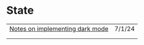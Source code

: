 # State

|                                                                                                         |        |
| ------------------------------------------------------------------------------------------------------- | ------ |
| [Notes on implementing dark mode](https://brandur.org/fragments/dark-mode-notes?utm\_source=tldrwebdev) | 7/1/24 |
|                                                                                                         |        |
|                                                                                                         |        |
